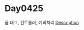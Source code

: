 # Day0425
폼 태그, 컨트롤러, 예외처리
<a href="https://www.notion.so/Day0425-fa1cdcdb25fe4f7ba0fef3c9af3517bf">Description</a>
